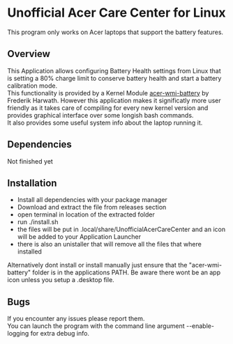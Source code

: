 # Unofficial Acer Care Center for Linux

This program only works on Acer laptops that support the battery features.

## Overview

This Application allows configuring Battery Health settings from Linux that is setting a 80% charge limit to conserve battery health and start a battery calibration mode.<br>
This functionality is provided by a Kernel Module [acer-wmi-battery](https://github.com/frederik-h/acer-wmi-battery/) by Frederik Harwath. However this application makes it significatly more user friendly as it takes care of compiling for every new kernel version and provides graphical interface over some longish bash commands. <br>
It also provides some useful system info about the laptop running it.

## Dependencies

Not finished yet

## Installation

- Install all dependencies with your package manager
- Download and extract the file from releases section
- open terminal in location of the extracted folder
- run ./install.sh
- the files will be put in .local/share/UnofficialAcerCareCenter and an icon will be added to your Application Launcher
- there is also an unistaller that will remove all the files that where installed

Alternatively dont install or install manually just ensure that the "acer-wmi-battery" folder is in the applications PATH. Be aware there wont be an app icon unless you setup a .desktop file.

## Bugs

If you encounter any issues please report them. <br>
You can launch the program with the command line argument --enable-logging for extra debug info.